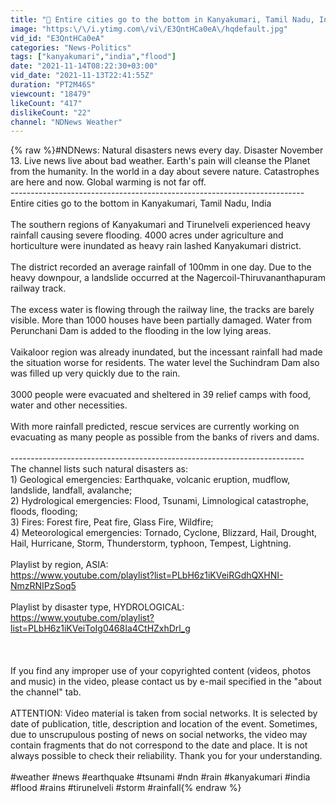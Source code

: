 ```yaml
---
title: "🚨 Entire cities go to the bottom in Kanyakumari, Tamil Nadu, India"
image: "https:\/\/i.ytimg.com\/vi\/E3QntHCa0eA\/hqdefault.jpg"
vid_id: "E3QntHCa0eA"
categories: "News-Politics"
tags: ["kanyakumari","india","flood"]
date: "2021-11-14T08:22:30+03:00"
vid_date: "2021-11-13T22:41:55Z"
duration: "PT2M46S"
viewcount: "18479"
likeCount: "417"
dislikeCount: "22"
channel: "NDNews Weather"
---
```

{% raw %}#NDNews: Natural disasters news every day. Disaster November 13. Live news live about bad weather. Earth's pain will cleanse the Planet from the humanity. In the world in a day about severe nature. Catastrophes are here and now. Global warming is not far off.<br />-------------------------------------------------------------------------<br />Entire cities go to the bottom in Kanyakumari, Tamil Nadu, India<br /><br />The southern regions of Kanyakumari and Tirunelveli experienced heavy rainfall causing severe flooding. 4000 acres under agriculture and horticulture were inundated as heavy rain lashed Kanyakumari district. <br /><br />The district recorded an average rainfall of 100mm  in one day.  Due to the heavy downpour, a landslide occurred at the Nagercoil-Thiruvananthapuram railway track.  <br /><br />The excess water is flowing through the railway line, the tracks are barely visible. More than 1000 houses have been partially damaged. Water from Perunchani Dam is added to the flooding in the low lying areas.<br /><br />Vaikaloor region was already inundated, but the incessant rainfall had made the situation worse for residents. The water level the Suchindram Dam also was filled up very quickly due to the rain.<br /><br /> 3000 people were evacuated and sheltered  in 39 relief camps with food, water and other necessities. <br /><br />With more rainfall predicted, rescue services are currently working on evacuating as many people as possible from the banks of rivers and dams.<br /><br />-------------------------------------------------------------------------<br />The channel lists such natural disasters as:<br />1) Geological emergencies: Earthquake, volcanic eruption, mudflow, landslide, landfall, avalanche;<br />2) Hydrological emergencies:  Flood, Tsunami, Limnological catastrophe, floods, flooding;<br />3) Fires: Forest fire, Peat fire, Glass Fire, Wildfire;<br />4) Meteorological emergencies: Tornado, Cyclone, Blizzard, Hail, Drought, Hail, Hurricane, Storm, Thunderstorm, typhoon, Tempest, Lightning.<br /><br />Playlist by region, ASIA:<br /><a rel="nofollow" target="blank" href="https://www.youtube.com/playlist?list=PLbH6z1iKVeiRGdhQXHNI-NmzRNIPzSoq5">https://www.youtube.com/playlist?list=PLbH6z1iKVeiRGdhQXHNI-NmzRNIPzSoq5</a><br /><br />Playlist by disaster type, HYDROLOGICAL:<br /><a rel="nofollow" target="blank" href="https://www.youtube.com/playlist?list=PLbH6z1iKVeiToIg0468Ia4CtHZxhDrl_g">https://www.youtube.com/playlist?list=PLbH6z1iKVeiToIg0468Ia4CtHZxhDrl_g</a><br /><br /><br /><br />If you find any improper use of your copyrighted content (videos, photos and music) in the video, please contact us by  e-mail specified in the &quot;about the channel&quot; tab.<br /><br />ATTENTION: Video material is taken from social networks. It is selected by date of publication, title, description and location of the event. Sometimes, due to unscrupulous posting of news on social networks, the video may contain fragments that do not correspond to the date and place. It is not always possible to check their reliability. Thank you for your understanding.<br /><br /> #weather #news #earthquake #tsunami #ndn #rain #kanyakumari #india #flood #rains #tirunelveli #storm #rainfall{% endraw %}
